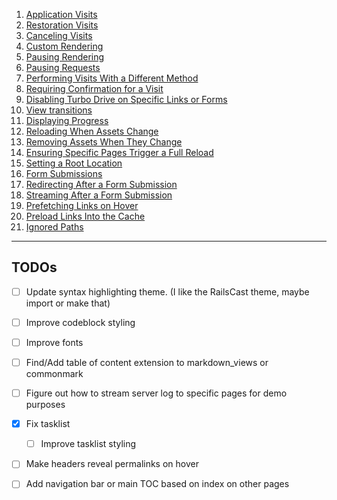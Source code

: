 
1. [Application Visits](/turbo/application_visits)
2. [Restoration Visits](/turbo/restoration_visits)
3. [Canceling Visits](/turbo/canceling_visits)
4. [Custom Rendering](/turbo/custom_rendering)
5. [Pausing Rendering](/turbo/pausing_rendering)
6. [Pausing Requests](/turbo/pausing_requests)
7. [Performing Visits With a Different Method](/turbo/performing_visits_with_a_different_method)
8. [Requiring Confirmation for a Visit](/turbo/requiring_confirmation_for_a_visit)
9. [Disabling Turbo Drive on Specific Links or Forms](/turbo/disabling_turbo_drive_on_specific_links_or_forms)
10. [View transitions](/turbo/view_transitions)
11. [Displaying Progress](/turbo/displaying_progress)
12. [Reloading When Assets Change](/turbo/reloading_when_assets_change)
13. [Removing Assets When They Change](/turbo/removing_assets_when_they_change)
14. [Ensuring Specific Pages Trigger a Full Reload](/turbo/ensuring_specific_pages_trigger_a_full_reload)
15. [Setting a Root Location](/turbo/setting_a_root_location)
16. [Form Submissions](/turbo/form_submissions)
17. [Redirecting After a Form Submission](/turbo/redirecting_after_a_form_submission)
18. [Streaming After a Form Submission](/turbo/streaming_after_a_form_submission)
19. [Prefetching Links on Hover](/turbo/prefetching_links_on_hover)
20. [Preload Links Into the Cache](/turbo/preload_links_Into_the_cache)
21. [Ignored Paths](/turbo/ignored_paths)

---

## TODOs

- [ ] Update syntax highlighting theme. (I like the RailsCast theme, maybe import or make that)
- [ ] Improve codeblock styling
- [ ] Improve fonts
- [ ] Find/Add table of content extension to markdown_views or commonmark
- [ ] Figure out how to stream server log to specific pages for demo purposes
- [x] Fix tasklist
  - [ ] Improve tasklist styling
- [ ] Make headers reveal permalinks on hover
- [ ] Add navigation bar or main TOC based on index on other pages


